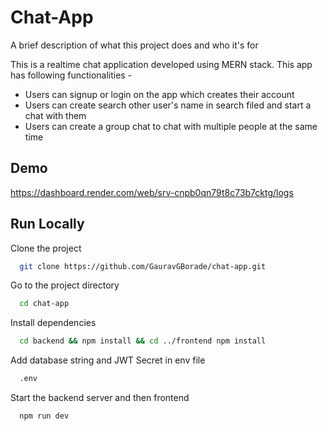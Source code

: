 
# Chat-App

A brief description of what this project does and who it's for

This is a realtime chat application developed using MERN stack.
This app has following functionalities - 

* Users can signup or login on the app which creates their account
* Users can create search other user's name in search filed and start a chat with them
* Users can create a group chat to chat with multiple people at the same time
## Demo


https://dashboard.render.com/web/srv-cnpb0qn79t8c73b7cktg/logs
## Run Locally

Clone the project

```bash
  git clone https://github.com/GauravGBorade/chat-app.git
```

Go to the project directory

```bash
  cd chat-app
```

Install dependencies

```bash
  cd backend && npm install && cd ../frontend npm install
```

Add database string and JWT Secret in env file

```bash
  .env
```

Start the backend server and then frontend

```bash
  npm run dev 
```

